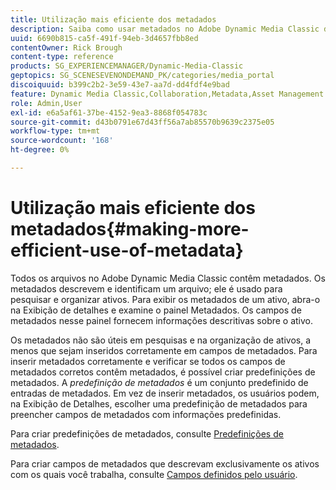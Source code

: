 ```yaml
---
title: Utilização mais eficiente dos metadados
description: Saiba como usar metadados no Adobe Dynamic Media Classic de maneira mais eficiente.
uuid: 6690b815-ca5f-491f-94eb-3d4657fbb8ed
contentOwner: Rick Brough
content-type: reference
products: SG_EXPERIENCEMANAGER/Dynamic-Media-Classic
geptopics: SG_SCENESEVENONDEMAND_PK/categories/media_portal
discoiquuid: b399c2b2-3e59-43e7-aa7d-dd4fdf4e9bad
feature: Dynamic Media Classic,Collaboration,Metadata,Asset Management
role: Admin,User
exl-id: e6a5af61-37be-4152-9ea3-8868f054783c
source-git-commit: d43b0791e67d43ff56a7ab85570b9639c2375e05
workflow-type: tm+mt
source-wordcount: '168'
ht-degree: 0%

---
```


# Utilização mais eficiente dos metadados{#making-more-efficient-use-of-metadata}

Todos os arquivos no Adobe Dynamic Media Classic contêm metadados. Os metadados descrevem e identificam um arquivo; ele é usado para pesquisar e organizar ativos. Para exibir os metadados de um ativo, abra-o na Exibição de detalhes e examine o painel Metadados. Os campos de metadados nesse painel fornecem informações descritivas sobre o ativo.

Os metadados não são úteis em pesquisas e na organização de ativos, a menos que sejam inseridos corretamente em campos de metadados. Para inserir metadados corretamente e verificar se todos os campos de metadados corretos contêm metadados, é possível criar predefinições de metadados. A *predefinição de metadados* é um conjunto predefinido de entradas de metadados. Em vez de inserir metadados, os usuários podem, na Exibição de Detalhes, escolher uma predefinição de metadados para preencher campos de metadados com informações predefinidas.

Para criar predefinições de metadados, consulte [Predefinições de metadados](application-setup.md#metadata_presets).

Para criar campos de metadados que descrevam exclusivamente os ativos com os quais você trabalha, consulte [Campos definidos pelo usuário](application-setup.md#user_defined_fields).
